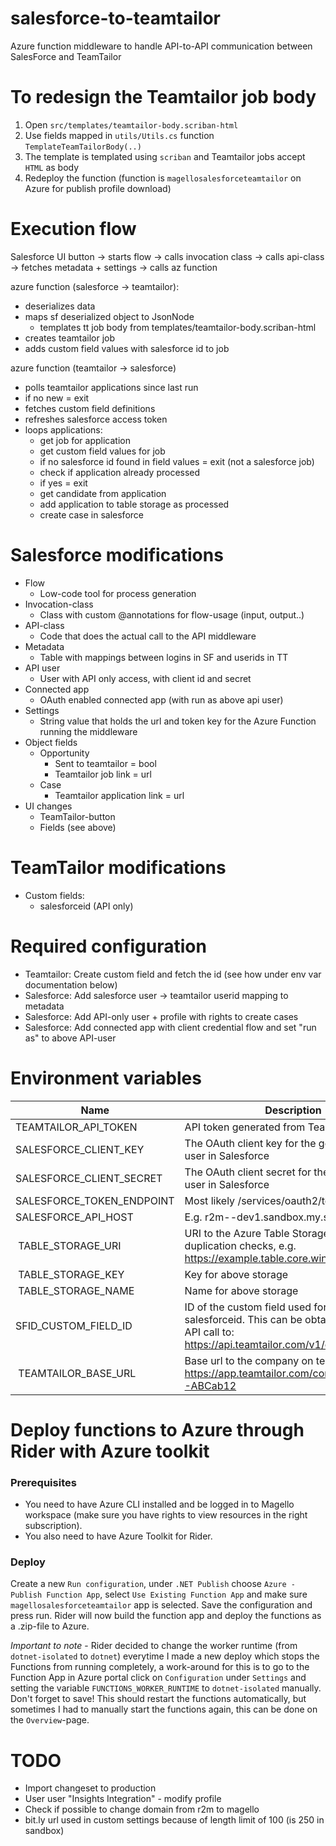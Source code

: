 # salesforce-to-teamtailor

Azure function middleware to handle API-to-API communication between SalesForce and TeamTailor

# To redesign the Teamtailor job body

1) Open `src/templates/teamtailor-body.scriban-html`
2) Use fields mapped in `utils/Utils.cs` function `TemplateTeamTailorBody(..)`
3) The template is templated using `scriban` and Teamtailor jobs accept `HTML` as body
4) Redeploy the function (function is `magellosalesforceteamtailor` on Azure for publish profile download)

# Execution flow

Salesforce UI button -> 
    starts flow -> 
    calls invocation class -> 
    calls api-class -> 
    fetches metadata + settings ->
    calls az function

azure function (salesforce -> teamtailor):
    
* deserializes data
* maps sf deserialized object to JsonNode
    * templates tt job body from templates/teamtailor-body.scriban-html
* creates teamtailor job
* adds custom field values with salesforce id to job

azure function (teamtailor -> salesforce)

* polls teamtailor applications since last run
* if no new = exit
* fetches custom field definitions
* refreshes salesforce access token
* loops applications:
    * get job for application
    * get custom field values for job
    * if no salesforce id found in field values = exit (not a salesforce job)
    * check if application already processed
    * if yes = exit
    * get candidate from application
    * add application to table storage as processed
    * create case in salesforce

# Salesforce modifications

* Flow
    * Low-code tool for process generation
* Invocation-class
    * Class with custom @annotations for flow-usage (input, output..)
* API-class
    * Code that does the actual call to the API middleware
* Metadata
    * Table with mappings between logins in SF and userids in TT
* API user
    * User with API only access, with client id and secret
* Connected app
    * OAuth enabled connected app (with run as above api user)
* Settings
    * String value that holds the url and token key for the Azure Function running the middleware
* Object fields
    * Opportunity
        * Sent to teamtailor = bool
        * Teamtailor job link = url
    * Case
        * Teamtailor application link = url
* UI changes
    * TeamTailor-button
    * Fields (see above)

# TeamTailor modifications

* Custom fields:
    * salesforceid (API only)

# Required configuration

* Teamtailor: Create custom field and fetch the id (see how under env var documentation below)
* Salesforce: Add salesforce user -> teamtailor userid mapping to metadata
* Salesforce: Add API-only user + profile with rights to create cases
* Salesforce: Add connected app with client credential flow and set "run as" to above API-user

# Environment variables

| Name | Description |
| --- | --- |
| TEAMTAILOR_API_TOKEN | API token generated from TeamTailor |
| SALESFORCE_CLIENT_KEY | The OAuth client key for the generated API user in Salesforce |
| SALESFORCE_CLIENT_SECRET | The OAuth client secret for the generated API user in Salesforce |
| SALESFORCE_TOKEN_ENDPOINT | Most likely /services/oauth2/token |
| SALESFORCE_API_HOST | E.g. r2m--dev1.sandbox.my.salesforce.com |
| TABLE_STORAGE_URI | URI to the Azure Table Storage used for duplication checks, e.g. https://example.table.core.windows.net/ |
| TABLE_STORAGE_KEY | Key for above storage |
| TABLE_STORAGE_NAME | Name for above storage |
| SFID_CUSTOM_FIELD_ID | ID of the custom field used for the salesforceid. This can be obtained through an API call to: https://api.teamtailor.com/v1/custom-fields | 
| TEAMTAILOR_BASE_URL | Base url to the company on teamtailor, e.g. https://app.teamtailor.com/companies/ABCD-ABCab12 |

# Deploy functions to Azure through Rider with Azure toolkit

### Prerequisites

* You need to have Azure CLI installed and be logged in to Magello workspace (make sure you have rights to view resources in the right subscription).
* You also need to have Azure Toolkit for Rider.

### Deploy

Create a new `Run configuration`, under `.NET Publish` choose `Azure - Publish Function App`, select `Use Existing Function App` and make sure `magellosalesforceteamtailor` 
app is selected. Save the configuration and press run. Rider will now build the function app and deploy the functions as a .zip-file to Azure.

*Important to note* - Rider decided to change the worker runtime (from `dotnet-isolated` to `dotnet`) everytime I made a new deploy which stops the 
Functions from running completely, a work-around for this is to go to the Function App in Azure portal click on `Configuration` under `Settings`
and setting the variable `FUNCTIONS_WORKER_RUNTIME` to `dotnet-isolated` manually. Don't forget to save! This should restart the functions automatically,
but sometimes I had to manually start the functions again, this can be done on the `Overview`-page.

# TODO

* Import changeset to production
* User user "Insights Integration" - modify profile
* Check if possible to change domain from r2m to magello
* bit.ly url used in custom settings because of length limit of 100 (is 250 in sandbox)